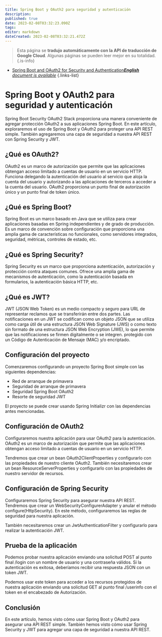 ```yaml
---
title: Spring Boot y OAuth2 para seguridad y autenticación
description: 
published: true
date: 2023-02-08T03:32:23.090Z
tags: 
editor: markdown
dateCreated: 2023-02-08T03:32:21.472Z
---
```


> Esta página se **tradujo automáticamente con la API de traducción de Google Cloud**.
Algunas páginas se pueden leer mejor en su totalidad.{.is-info}



- [Spring Boot and OAuth2 for Security and Authentication***English** document is available*](/en/Knowledge-base/Spring-Boot/spring-boot-and-oauth2-for-security-and-authentication)
{.links-list}


# Spring Boot y OAuth2 para seguridad y autenticación

Spring Boot Security OAuth2 Stack proporciona una manera conveniente de agregar protección OAuth2 a sus aplicaciones Spring Boot. En este artículo, exploraremos el uso de Spring Boot y OAuth2 para proteger una API REST simple. También agregaremos una capa de seguridad a nuestra API REST con Spring Security y JWT.

## ¿Qué es OAuth2?

OAuth2 es un marco de autorización que permite que las aplicaciones obtengan acceso limitado a cuentas de usuario en un servicio HTTP. Funciona delegando la autenticación del usuario al servicio que aloja la cuenta del usuario y autorizando a las aplicaciones de terceros a acceder a la cuenta del usuario. OAuth2 proporciona un punto final de autorización único y un punto final de token único.

## ¿Qué es Spring Boot?

Spring Boot es un marco basado en Java que se utiliza para crear aplicaciones basadas en Spring independientes y de grado de producción. Es un marco de convención sobre configuración que proporciona una amplia gama de características no funcionales, como servidores integrados, seguridad, métricas, controles de estado, etc.

## ¿Qué es Spring Security?

Spring Security es un marco que proporciona autenticación, autorización y protección contra ataques comunes. Ofrece una amplia gama de mecanismos de autenticación, como la autenticación basada en formularios, la autenticación básica HTTP, etc.

## ¿Qué es JWT?

JWT (JSON Web Token) es un medio compacto y seguro para URL de representar reclamos que se transferirán entre dos partes. Las notificaciones en un JWT se codifican como un objeto JSON que se utiliza como carga útil de una estructura JSON Web Signature (JWS) o como texto sin formato de una estructura JSON Web Encryption (JWE), lo que permite que las notificaciones se firmen digitalmente o se integren. protegido con un Código de Autenticación de Mensaje (MAC) y/o encriptado.

## Configuración del proyecto

Comenzaremos configurando un proyecto Spring Boot simple con las siguientes dependencias:

- Red de arranque de primavera
- Seguridad de arranque de primavera
- Seguridad Spring Boot OAuth2
- Resorte de seguridad JWT

El proyecto se puede crear usando Spring Initializr con las dependencias antes mencionadas.

## Configuración de OAuth2

Configuraremos nuestra aplicación para usar OAuth2 para la autenticación. OAuth2 es un marco de autorización que permite que las aplicaciones obtengan acceso limitado a cuentas de usuario en un servicio HTTP.

Tendremos que crear un bean OAuth2ClientProperties y configurarlo con las propiedades de nuestro cliente OAuth2. También necesitaremos crear un bean ResourceServerProperties y configurarlo con las propiedades de nuestro servidor de recursos.

## Configuración de Spring Security

Configuraremos Spring Security para asegurar nuestra API REST. Tendremos que crear un WebSecurityConfigurerAdapter y anular el método configure(HttpSecurity). En este método, configuraremos las reglas de seguridad para nuestra aplicación.

También necesitaremos crear un JwtAuthenticationFilter y configurarlo para realizar la autenticación JWT.

## Prueba de la aplicación

Podemos probar nuestra aplicación enviando una solicitud POST al punto final /login con un nombre de usuario y una contraseña válidos. Si la autenticación es exitosa, deberíamos recibir una respuesta JSON con un token JWT.

Podemos usar este token para acceder a los recursos protegidos de nuestra aplicación enviando una solicitud GET al punto final /userinfo con el token en el encabezado de Autorización.

## Conclusión

En este artículo, hemos visto cómo usar Spring Boot y OAuth2 para asegurar una API REST simple. También hemos visto cómo usar Spring Security y JWT para agregar una capa de seguridad a nuestra API REST.